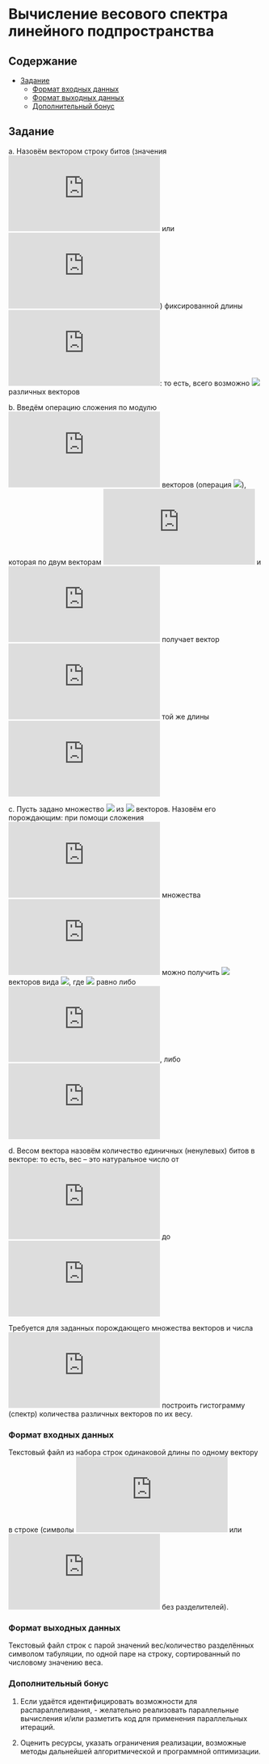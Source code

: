 # Вычисление весового спектра линейного подпространства

## Содержание

<!---toc start-->

* [Задание](#задание)
  * [Формат входных данных](#формат-входных-данных)
  * [Формат выходных данных](#формат-выходных-данных)
  * [Дополнительный бонус](#дополнительный-бонус)

<!---toc end-->

## Задание

a. Назовём вектором строку битов (значения ![](https://latex.codecogs.com/svg.latex?0) или ![](https://latex.codecogs.com/svg.latex?1)) фиксированной длины ![](https://latex.codecogs.com/svg.latex?N): то есть, всего возможно ![](https://latex.codecogs.com/svg.latex?2&space;^&space;N) различных векторов

b. Введём операцию сложения по модулю ![](https://latex.codecogs.com/svg.latex?2) векторов (операция ![](https://latex.codecogs.com/svg.latex?\texttt{xor})), которая по двум векторам ![](https://latex.codecogs.com/svg.latex?a) и ![](https://latex.codecogs.com/svg.latex?b) получает вектор ![](https://latex.codecogs.com/svg.latex?a&space;&plus;&space;b) той же длины ![](https://latex.codecogs.com/svg.latex?N)

c. Пусть задано множество ![](https://latex.codecogs.com/svg.latex?A&space;=&space;\\{&space;a_i&space;\mid&space;i&space;\in&space;1..K&space;\\}) из ![](https://latex.codecogs.com/svg.latex?0&space;\leqslant&space;K&space;\leqslant&space;2&space;^&space;N) векторов. Назовём его порождающим: при помощи сложения ![](https://latex.codecogs.com/svg.latex?a_i) множества ![](https://latex.codecogs.com/svg.latex?A) можно получить ![](https://latex.codecogs.com/svg.latex?2&space;^&space;K) векторов вида ![](https://latex.codecogs.com/svg.latex?\sum_{i&space;=&space;1}^K&space;\beta_i&space;a_i), где ![](https://latex.codecogs.com/svg.latex?\beta_i) равно либо ![](https://latex.codecogs.com/svg.latex?0), либо ![](https://latex.codecogs.com/svg.latex?1)

d. Весом вектора назовём количество единичных (ненулевых) битов в векторе: то есть, вес – это натуральное число от ![](https://latex.codecogs.com/svg.latex?0) до ![](https://latex.codecogs.com/svg.latex?N)

Требуется для заданных порождающего множества векторов и числа ![](https://latex.codecogs.com/svg.latex?N) построить гистограмму (спектр) количества различных векторов по их весу.

### Формат входных данных

Текстовый файл из набора строк одинаковой длины по одному вектору в строке (символы ![](https://latex.codecogs.com/svg.latex?0) или ![](https://latex.codecogs.com/svg.latex?1) без разделителей).

### Формат выходных данных

Текстовый файл строк с парой значений вес/количество разделённых символом табуляции, по одной паре на строку, сортированный по числовому значению веса.

### Дополнительный бонус

1. Если удаётся идентифицировать возможности для распараллеливания, - желательно реализовать параллельные вычисления и/или разметить код для применения параллельных итераций.

2. Оценить ресурсы, указать ограничения реализации, возможные методы дальнейшей алгоритмической и программной оптимизации.

